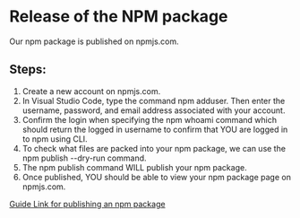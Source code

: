 # Release of the NPM package
Our npm package is published on npmjs.com.

## Steps:
1. Create a new account on npmjs.com.
2. In Visual Studio Code, type the command npm adduser. Then enter the username, password, and email address associated with your account.
3. Confirm the login when specifying the npm whoami command which should return the logged in username to confirm that YOU are logged in to npm using CLI.
4. To check what files are packed into your npm package, we can use the npm publish --dry-run command.
5. The npm publish command WILL publish your npm package.
6. Once published, YOU should be able to view your npm package page on npmjs.com.

[Guide Link for publishing an npm package](https://ichi.pro/en/developing-and-publishing-a-typescript-npm-package-239678036722217)
